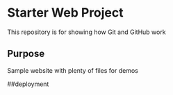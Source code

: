 # Starter Web Project

This repository is for showing how Git and GitHub work

## Purpose

Sample website with plenty of files for demos

##deployment

